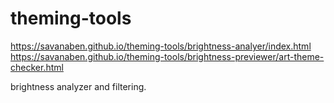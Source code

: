 # theming-tools

https://savanaben.github.io/theming-tools/brightness-analyer/index.html
https://savanaben.github.io/theming-tools/brightness-previewer/art-theme-checker.html

 brightness analyzer and filtering. 
